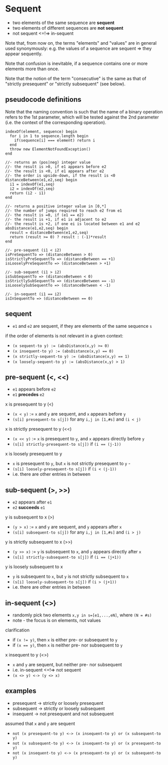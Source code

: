 
<!-- ======================================================================= -->
# Sequent

* two elements of the same sequence are **sequent**
* two elements of different sequences are **not sequent**
* not sequent <=!=> in-sequent

Note that, from now on, the terms "elements" and "values" are in general used
synonymously: e.g. the values of a sequence are sequent => they appear sequently.

Note that confusion is inevitable,
if a sequence contains one or more elements more than once.

Note that the notion of the term "consecutive" is the same as that of
"strictly presequent" or "strictly subsequent" (see below).

<!-- ======================================================================= -->
## pseudocode definitions

Note that the naming convention is such that the name of a binary operation
refers to the 1st parameter, which will be tested against the 2nd parameter
(i.e. the context of the corresponding operation).

```
indexOf(element, sequence) begin
  for i in 1 to sequence.length begin
    if(sequence[i] === element) return i
  end
  throw new ElementNotFoundException()
end

//- returns an (pos|neg) integer value
//- the result is >0, if e1 appears before e2
//- the result is <0, if e1 appears after e2
//- the order is upside-down, if the result is <0
distanceBetween(e1,e2,seq) begin
  i1 = indexOf(e1,seq)
  i2 = indexOf(e2,seq)
  return (i2 - i1)
end

//- returns a positive integer value in [0,*]
//- the number of jumps required to reach e2 from e1
//- the result is =0, if (e1 == e2)
//- the result is +1, if e1 is adjacent to e2
//- the result is +2, if one ei is located between e1 and e2
absDistance(e1,e2,seq) begin
  result = distanceBetween(e1,e2,seq)
  return (result >= 0) ? result : (-1)*result
end

//- pre-sequent (i1 < i2)
isPreSequentTo => (distanceBetween > 0)
isStrictlyPreSequentTo => (distanceBetween == +1)
isLooselyPreSequentTo => (distanceBetween > +1)

//- sub-sequent (i1 > i2)
isSubSequentTo => (distanceBetween < 0)
isStrictlySubSequentTo => (distanceBetween == -1)
isLooselySubSequentTo => (distanceBetween < -1)

//- in-sequent (i1 == i2)
isInSequentTo => (distanceBetween == 0)
```

<!-- ======================================================================= -->
## sequent

* `e1` and `e2` are sequent, if they are elements of the same sequence `s`

if the order of elements is not relevant in a given context:

* `(x sequent-to y) := (absDistance(x,y) >= 0)`
* `(x insequent-to y) := (absDistance(x,y) == 0)`
* `(x strictly-sequent-to y) := (absDistance(x,y) == 1)`
* `(x loosely-sequent-to y) := (absDistance(x,y) > 1)`

<!-- ======================================================================= -->
## pre-sequent (<, <<)

* `e1` appears before `e2`
* `e1` **precedes** `e2`

x is presequent to y (<)

* `(x < y)` := `x` and `y` are sequent, and `x` appears before `y`
* `(s[i] presequent-to s[j])` for any `i,j in [1,#s]` and `(i < j)`

x is strictly presequent to y (<<)

* `(x << y)` := `x` is presequent to `y`, and `x` appears directly before `y`
* `(s[i] strictly-presequent-to s[j])` if `(i == (j-1))`

x is loosely presequent to y

* `x` is presequent to `y`, but `x` is not strictly presequent to `y` -
* `(s[i] loosely-presequent-to s[j])` if `(i < (j-1))`
* i.e. there are other entries in between

<!-- ======================================================================= -->
## sub-sequent (>, >>)

* `e2` appears after `e1`
* `e2` **succeeds** `e1`

y is subsequent to x (>)

* `(y > x)` := `x` and `y` are sequent, and `y` appears after `x`
* `(s[i] subsequent-to s[j])` for any `i,j in [1,#s]` and `(i > j)`

y is strictly subsequent to x (>>)

* `(y >> x)` := `y` is subsequent to `x`, and `y` appears directly after `x`
* `(s[i] strictly-subsequent-to s[j])` if `(i == (j+1))`

y is loosely subsequent to x

* `y` is subsequent to `x`, but `y` is not strictly subsequent to `x`
* `(s[i] loosely-subsequent-to s[j])` if `(i > (j+1))`
* i.e. there are other entries in between

<!-- ======================================================================= -->
## in-sequent (<>)

* randomly pick two elements `x,y in s=[e1,...,eN]`, where `(N = #s)`
* note - the focus is on elements, not values

clarification

* if `(x != y)`, then `x` is either pre- or subsequent to `y`
* if `(x == y)`, then `x` is neither pre- nor subsequent to `y`

x insequent to y (<>)

* `x` and `y` are sequent, but neither pre- nor subsequent
* i.e. in-sequent <=!=> not sequent
* `(x <> y) <-> (y <> x)`

<!-- ======================================================================= -->
## examples

* presequent -> strictly or loosely presequent
* subsequent -> strictly or loosely subsequent
* insequent -> not presequent and not subsequent

assumed that `x` and `y` are sequent

* `not (x presequent-to y) <-> (x insequent-to y) or (x subsequent-to y)`
* `not (x subsequent-to y) <-> (x insequent-to y) or (x presequent-to y)`
* `not (x insequent-to y) <-> (x presequent-to y) or (x subsequent-to y)`
